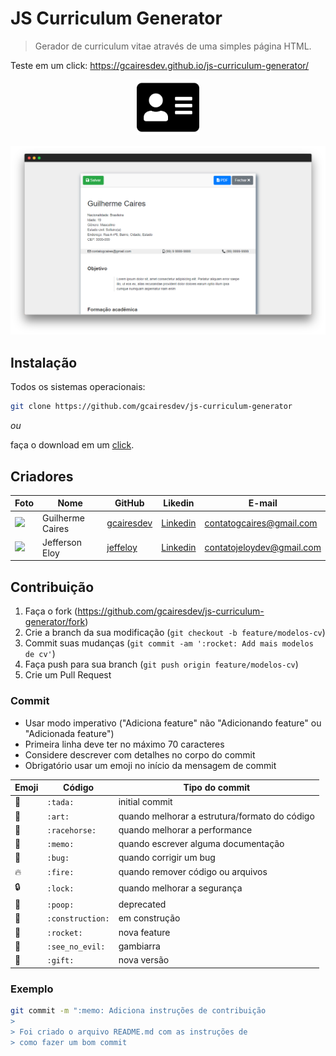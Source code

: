 # JS Curriculum Generator
> Gerador de curriculum vitae através de uma simples página HTML. 

Teste em um click: https://gcairesdev.github.io/js-curriculum-generator/ 

<p align="center">
    <img src="img/cv-icon.svg" width="100px">
</p>

![](img/js-curriculum-generator.png)

## Instalação

Todos os sistemas operacionais:

```sh
git clone https://github.com/gcairesdev/js-curriculum-generator
```

_ou_

faça o download em um <a href="https://github.com/gcairesdev/js-curriculum-generator/archive/master.zip" target="_blank">click</a>.

## Criadores

Foto | Nome | GitHub | Likedin | E-mail
---- | ---- | ------ | ------- | ------
<img src="https://avatars1.githubusercontent.com/u/54117888?s=460&u=aa7d6143c4e1fdab1ffa6e5fd5ebfe64572f2eae&v=4" width="100px"> | Guilherme Caires | [gcairesdev](https://github.com/gcairesdev) | [Linkedin](https://linkedin.com/in/guilherme-caires/) | contatogcaires@gmail.com
<img src="https://avatars2.githubusercontent.com/u/56545903?s=400&u=7445f50f4a7c02a76fef37d74a1f84b2bf2c7109&v=4" width="100px"> | Jefferson Eloy | [jeffeloy](https://github.com/jeffeloy) | [Linkedin](https://linkedin.com/in/jefferson-eloy) | contatojeloydev@gmail.com

## Contribuição

1. Faça o fork (<https://github.com/gcairesdev/js-curriculum-generator/fork>)
2. Crie a branch da sua modificação (`git checkout -b feature/modelos-cv`)
3. Commit suas mudanças (`git commit -am ':rocket: Add mais modelos de cv'`)
4. Faça push para sua branch (`git push origin feature/modelos-cv`)
5. Crie um Pull Request

### Commit 

- Usar modo imperativo ("Adiciona feature" não "Adicionando feature" ou "Adicionada feature")
- Primeira linha deve ter no máximo 70 caracteres
- Considere descrever com detalhes no corpo do commit
- Obrigatório usar um emoji no início da mensagem de commit

Emoji | Código | Tipo do commit
------------ | ------------- | -------------
:tada: | `:tada:` | initial commit
:art: | `:art:` | quando melhorar a estrutura/formato do código
:racehorse: | `:racehorse:` | quando melhorar a performance
:memo: | `:memo:` | quando escrever alguma documentação
:bug: | `:bug:` | quando corrigir um bug
:fire: | `:fire:` | quando remover código ou arquivos
:lock: | `:lock:` | quando melhorar a segurança
:poop: | `:poop:` | deprecated
:construction: | `:construction:` | em construção
:rocket: | `:rocket:` | nova feature
:see_no_evil: | `:see_no_evil:` | gambiarra
:gift: | `:gift:` | nova versão 

### Exemplo
```bash
git commit -m ":memo: Adiciona instruções de contribuição
>
> Foi criado o arquivo README.md com as instruções de
> como fazer um bom commit
``` 
